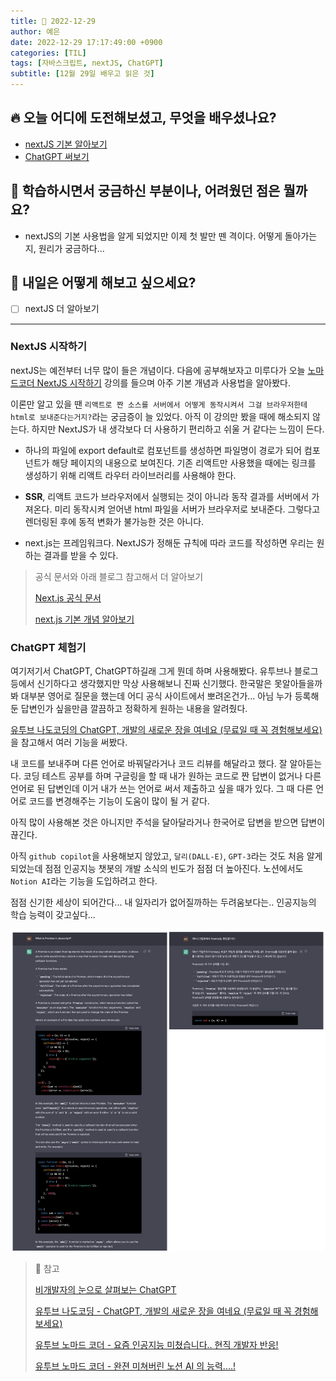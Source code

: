 ```yaml
---
title: 📸 2022-12-29
author: 예은
date: 2022-12-29 17:17:49:00 +0900
categories: [TIL]
tags: [자바스크립트, nextJS, ChatGPT]
subtitle: [12월 29일 배우고 읽은 것]
---
```


## 🔥 오늘 어디에 도전해보셨고, 무엇을 배우셨나요?

- [nextJS 기본 알아보기](/posts/221229TIL/#nextjs-시작하기)
- [ChatGPT 써보기](/posts/221229TIL/#chatgpt-체험기)

## 🌊 학습하시면서 궁금하신 부분이나, 어려웠던 점은 뭘까요?

- nextJS의 기본 사용법을 알게 되었지만 이제 첫 발만 뗀 격이다. 어떻게 돌아가는지, 원리가 궁금하다...

## 🌟 내일은 어떻게 해보고 싶으세요?

- [ ] nextJS 더 알아보기

---

### NextJS 시작하기

nextJS는 예전부터 너무 많이 들은 개념이다. 다음에 공부해보자고 미루다가 오늘 [노마드코더 NextJS 시작하기](https://nomadcoders.co/nextjs-fundamentals) 강의를 들으며 아주 기본 개념과 사용법을 알아봤다.

이론만 알고 있을 땐 `리액트로 짠 소스를 서버에서 어떻게 동작시켜서 그걸 브라우저한테 html로 보내준다는거지?`라는 궁금증이 늘 있었다. 아직 이 강의만 봤을 때에 해소되지 않는다. 하지만 NextJS가 내 생각보다 더 사용하기 편리하고 쉬울 거 같다는 느낌이 든다.

- 하나의 파일에 export default로 컴포넌트를 생성하면 파일명이 경로가 되어 컴포넌트가 해당 페이지의 내용으로 보여진다. 기존 리액트만 사용했을 때에는 링크를 생성하기 위해 리액트 라우터 라이브러리를 사용해야 한다.

- **SSR**, 리액트 코드가 브라우저에서 실행되는 것이 아니라 동작 결과를 서버에서 가져온다. 미리 동작시켜 얻어낸 html 파일을 서버가 브라우저로 보내준다. 그렇다고 렌더링된 후에 동적 변화가 불가능한 것은 아니다.

- next.js는 프레임워크다. NextJS가 정해둔 규칙에 따라 코드를 작성하면 우리는 원하는 결과를 받을 수 있다.

> 공식 문서와 아래 블로그 참고해서 더 알아보기
>
> [Next.js 공식 문서](https://nextjs.org/docs/getting-started)
>
> [next.js 기본 개념 알아보기](https://kyounghwan01.github.io/blog/React/next/basic/)

### ChatGPT 체험기

여기저기서 ChatGPT, ChatGPT하길래 그게 뭔데 하며 사용해봤다. 유투브나 블로그 등에서 신기하다고 생각했지만 막상 사용해보니 진짜 신기했다. 한국말은 못알아들을까봐 대부분 영어로 질문을 했는데 어디 공식 사이트에서 뽀려온건가... 아님 누가 등록해둔 답변인가 싶을만큼 깔끔하고 정확하게 원하는 내용을 알려줬다.

[유투브 나도코딩의 ChatGPT, 개발의 새로운 장을 여네요 (무료일 때 꼭 경험해보세요)](https://youtu.be/VbqbnO8n48w)을 참고해서 여러 기능을 써봤다.

내 코드를 보내주며 다른 언어로 바꿔달라거나 코드 리뷰를 해달라고 했다. 잘 알아듣는다. 코딩 테스트 공부를 하며 구글링을 할 때 내가 원하는 코드로 짠 답변이 없거나 다른 언어로 된 답변인데 이거 내가 쓰는 언어로 써서 제출하고 싶을 때가 있다. 그 때 다른 언어로 코드를 변경해주는 기능이 도움이 많이 될 거 같다.

아직 많이 사용해본 것은 아니지만 주석을 달아달라거나 한국어로 답변을 받으면 답변이 끊긴다.

아직 `github copilot`을 사용해보지 않았고, `달리(DALL-E)`, `GPT-3`라는 것도 처음 알게 되었는데 점점 인공지능 챗봇의 개발 소식의 빈도가 점점 더 높아진다. 노션에서도 `Notion AI`라는 기능을 도입하려고 한다.

점점 신기한 세상이 되어간다... 내 일자리가 없어질까하는 두려움보다는.. 인공지능의 학습 능력이 갖고싶다...

![chatgpt](/assets/img/post/TIL/20221229/chatgpt.png)

> 🐝 참고
>
> [비개발자의 눈으로 살펴보는 ChatGPT](https://yozm.wishket.com/magazine/detail/1834/)
>
> [유투브 나도코딩 - ChatGPT, 개발의 새로운 장을 여네요 (무료일 때 꼭 경험해보세요)](https://youtu.be/VbqbnO8n48w)
>
> [유투브 노마드 코더 - 요즘 인공지능 미쳤습니다.. 현직 개발자 반응!](https://www.youtube.com/watch?v=CIrR0-nkPfI)
>
> [유투브 노마드 코더 - 완젼 미쳐버린 노션 AI 의 능력....!](https://www.youtube.com/watch?v=smdnSJVG_Qg)
